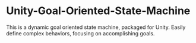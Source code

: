 # Unity-Goal-Oriented-State-Machine
This is a dynamic goal oriented state machine, packaged for Unity. Easily define complex behaviors, focusing on accomplishing goals.
